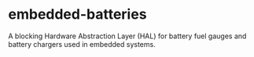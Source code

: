 # embedded-batteries

A blocking Hardware Abstraction Layer (HAL) for battery fuel gauges and battery chargers used in embedded systems.